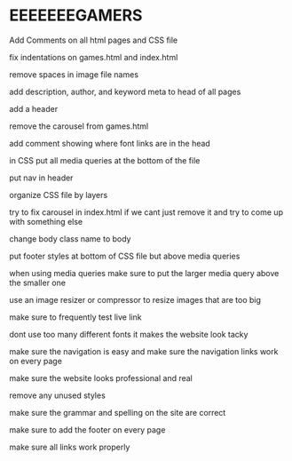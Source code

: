 
# EEEEEEEGAMERS

Add Comments on all html pages and CSS file

fix indentations on games.html and index.html

remove spaces in image file names

add description, author, and keyword meta to head of all pages

add a header 

remove the carousel from games.html

add comment showing where font links are in the head

in CSS put all media queries at the bottom of the file

put nav in header

organize CSS file by layers

try to fix carousel in index.html if we cant just remove it and try to come up with something else

change body class name to body

put footer styles at bottom of CSS file but above media queries

when using media queries make sure to put the larger media query above the smaller one

use an image resizer or compressor to resize images that are too big

make sure to frequently test live link

dont use too many different fonts it makes the website look tacky

make sure the navigation is easy and make sure the navigation links work on every page

make sure the website looks professional and real

remove any unused styles

make sure the grammar and spelling on the site are correct

make sure to add the footer on every page

make sure all links work properly




